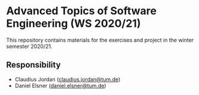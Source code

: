 # Advanced Topics of Software Engineering (WS 2020/21)

This repository contains materials for the exercises and project in the winter semester 2020/21.

## Responsibility

- Claudius Jordan (claudius.jordan@tum.de)
- Daniel Elsner (daniel.elsner@tum.de)